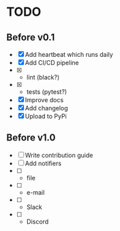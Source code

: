 # TODO

## Before v0.1
- [x] Add heartbeat which runs daily
- [x] Add CI/CD pipeline
- [x] * lint (black?)
- [x] * tests (pytest?)
- [x] Improve docs
- [x] Add changelog
- [x] Upload to PyPi

## Before v1.0
- [ ] Write contribution guide
- [ ] Add notifiers
- [ ] * file
- [ ] * e-mail
- [ ] * Slack
- [ ] * Discord
